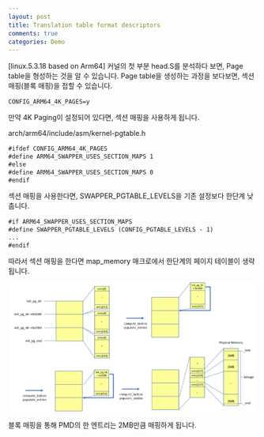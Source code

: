 ```yaml
---
layout: post
title: Translation table format descriptors
comments: true
categories: Demo
---
```


[linux.5.3.18 based on Arm64] 
커널의 첫 부분 head.S를 분석하다 보면,  Page table을 형성하는 것을 알 수 있습니다. 
Page table을 생성하는 과정을 보다보면, 섹션 매핑(블록 매핑)을 접할 수 있습니다. 

	CONFIG_ARM64_4K_PAGES=y
만약 4K Paging이 설정되어 있다면, 섹션 매핑을 사용하게 됩니다.

arch/arm64/include/asm/kernel-pgtable.h
	
	#ifdef CONFIG_ARM64_4K_PAGES
	#define ARM64_SWAPPER_USES_SECTION_MAPS 1
	#else
	#define ARM64_SWAPPER_USES_SECTION_MAPS 0
	#endif
	
섹션 매핑을 사용한다면, SWAPPER_PGTABLE_LEVELS을 기존 설정보다 한단계 낮춥니다.

	#if ARM64_SWAPPER_USES_SECTION_MAPS
	#define SWAPPER_PGTABLE_LEVELS (CONFIG_PGTABLE_LEVELS - 1)
	...
	#endif
	
따라서 섹션 매핑을 한다면 map_memory 매크로에서 한단계의 페이지 테이블이 생략됩니다. 

![map memory_diagram](https://github.com/YWHyuk/YWHyuk.github.io/blob/master/img/map_memory.png?raw=true)

블록 매핑을 통해 PMD의 한 엔트리는 2MB만큼 매핑하게 됩니다.
